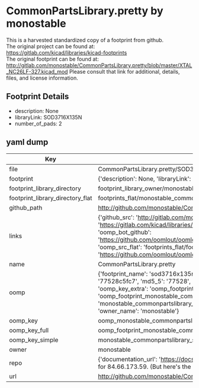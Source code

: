 # CommonPartsLibrary.pretty by monostable  
This is a harvested standardized copy of a footprint from github.  
The original project can be found at:  
https://gitlab.com/kicad/libraries/kicad-footprints  
The original footprint can be found at:
http://gitlab.com/monostable/CommonPartsLibrary.pretty/blob/master/XTAL_NC26LF-327.kicad_mod
Please consult that link for additional, details, files, and license information.  
## Footprint Details
* description: None  
* libraryLink: SOD3716X135N  
* number_of_pads: 2  
## yaml dump  
| Key | Value |  
| --- | --- |  
| file | CommonPartsLibrary.pretty/SOD3716X135N.kicad_mod |  
| footprint | {'description': None, 'libraryLink': 'SOD3716X135N', 'number_of_pads': 2} |  
| footprint_library_directory | footprint_library_owner/monostable_CommonPartsLibrary.pretty |  
| footprint_library_directory_flat | footprints_flat/monostable_commonpartslibrary_sod3716x135n/working |  
| github_path | http://github.com/monostable/CommonPartsLibrary.pretty/blob/master/SOD3716X135N.kicad_mod |  
| links | {'github_src': 'http://gitlab.com/monostable/CommonPartsLibrary.pretty/blob/master/XTAL_NC26LF-327.kicad_mod', 'github_src_repo': 'https://gitlab.com/kicad/libraries/kicad-footprints', 'oomp_bot': 'footprints/monostable_commonpartslibrary_sod3716x135n/working', 'oomp_bot_github': 'https://github.com/oomlout/oomlout_oomp_footprint_bot/tree/main/footprints/monostable_commonpartslibrary_sod3716x135n/working', 'oomp_src_flat': 'footprints_flat/footprints_flat/monostable_commonpartslibrary_sod3716x135n/working', 'oomp_src_flat_github': 'https://github.com/oomlout/oomlout_oomp_footprint_src/tree/main/footprints_flat/monostable_commonpartslibrary_sod3716x135n/working'} |  
| name | CommonPartsLibrary.pretty |  
| oomp | {'footprint_name': 'sod3716x135n', 'library_name': 'commonpartslibrary', 'md5': '77528c5fc79bcc610aecac2a9a6f3ec0', 'md5_10': '77528c5fc7', 'md5_5': '77528', 'md5_6': '77528c', 'oomp_key': 'oomp_monostable_commonpartslibrary_sod3716x135n', 'oomp_key_extra': 'oomp_footprint_monostable_commonpartslibrary_sod3716x135n', 'oomp_key_full': 'oomp_footprint_monostable_commonpartslibrary_sod3716x135n_77528c', 'oomp_key_simple': 'monostable_commonpartslibrary_sod3716x135n', 'original_filename': 'CommonPartsLibrary.pretty/SOD3716X135N.kicad_mod', 'owner_name': 'monostable'} |  
| oomp_key | oomp_monostable_commonpartslibrary_sod3716x135n |  
| oomp_key_full | oomp_footprint_monostable_commonpartslibrary_sod3716x135n |  
| oomp_key_simple | monostable_commonpartslibrary_sod3716x135n |  
| owner | monostable |  
| repo | {'documentation_url': 'https://docs.github.com/rest/overview/resources-in-the-rest-api#rate-limiting', 'message': "API rate limit exceeded for 84.66.173.59. (But here's the good news: Authenticated requests get a higher rate limit. Check out the documentation for more details.)"} |  
| url | http://github.com/monostable/CommonPartsLibrary.pretty |  

